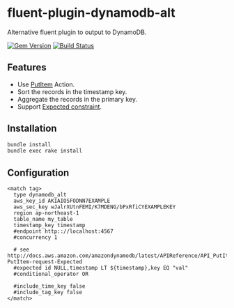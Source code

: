 # fluent-plugin-dynamodb-alt

Alternative fluent plugin to output to DynamoDB.

[![Gem Version](https://badge.fury.io/rb/fluent-plugin-dynamodb-alt.png)](http://badge.fury.io/rb/fluent-plugin-dynamodb-alt)
[![Build Status](https://travis-ci.org/winebarrel/fluent-plugin-dynamodb-alt.svg)](https://travis-ci.org/winebarrel/fluent-plugin-dynamodb-alt)

## Features

* Use [PutItem](http://docs.aws.amazon.com/amazondynamodb/latest/APIReference/API_PutItem.html) Action.
* Sort the records in the timestamp key.
* Aggregate the records in the primary key.
* Support [Expected constraint](http://docs.aws.amazon.com/amazondynamodb/latest/APIReference/API_PutItem.html#DDB-PutItem-request-Expected).

## Installation

```sh
bundle install
bundle exec rake install
```

## Configuration

```
<match tag>
  type dynamodb_alt
  aws_key_id AKIAIOSFODNN7EXAMPLE
  aws_sec_key wJalrXUtnFEMI/K7MDENG/bPxRfiCYEXAMPLEKEY
  region ap-northeast-1
  table_name my_table
  timestamp_key timestamp
  #endpoint http:://localhost:4567
  #concurrency 1

  # see http://docs.aws.amazon.com/amazondynamodb/latest/APIReference/API_PutItem.html#DDB-PutItem-request-Expected
  #expected id NULL,timestamp LT ${timestamp},key EQ "val"
  #conditional_operator OR

  #include_time_key false
  #include_tag_key false
</match>
```
